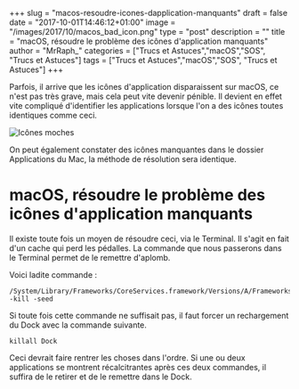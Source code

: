 +++
slug = "macos-resoudre-icones-dapplication-manquants"
draft = false
date = "2017-10-01T14:46:12+01:00"
image = "/images/2017/10/macos_bad_icon.png"
type = "post"
description = ""
title = "macOS, résoudre le problème des icônes d'application manquants"
author = "MrRaph_"
categories = ["Trucs et Astuces","macOS","SOS", "Trucs et Astuces"]
tags = ["Trucs et Astuces","macOS","SOS", "Trucs et Astuces"]
+++



Parfois, il arrive que les icônes d'application disparaissent sur macOS, ce n'est pas très grave, mais cela peut vite devenir pénible. Il devient en effet vite compliqué d'identifier les applications lorsque l'on a des icônes toutes identiques comme ceci.

![Icônes moches](/images/2017/10/macos_bad_icon.png)


On peut également constater des icônes manquantes dans le dossier Applications du Mac, la méthode de résolution sera identique.


# macOS, résoudre le problème des icônes d'application manquants

Il existe toute fois un moyen de résoudre ceci, via le Terminal. Il s'agit en fait d'un cache qui perd les pédalles. La commande que nous passerons dans le Terminal permet de le remettre d'aplomb.

Voici ladite commande :

    /System/Library/Frameworks/CoreServices.framework/Versions/A/Frameworks/LaunchServices.framework/Versions/A/Support/lsregister -kill -seed


Si toute fois cette commande ne suffisait pas, il faut forcer un rechargement du Dock avec la commande suivante.

    killall Dock

Ceci devrait faire rentrer les choses dans l'ordre. Si une ou deux applications se montrent récalcitrantes après ces deux commandes, il suffira de le retirer et de le remettre dans le Dock.